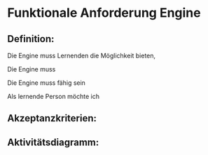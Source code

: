 # Funktionale Anforderung Engine

## Definition:

Die Engine muss Lernenden die Möglichkeit bieten,

Die Engine muss

Die Engine muss fähig sein

Als lernende Person möchte ich


## Akzeptanzkriterien:


## Aktivitätsdiagramm:


